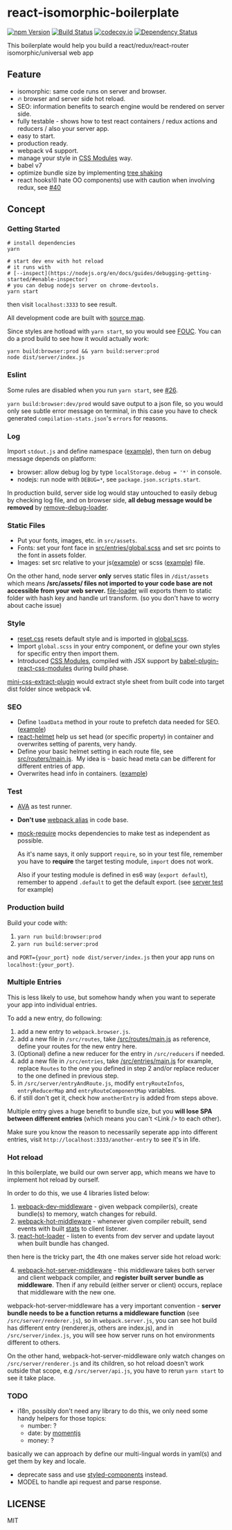 # react-isomorphic-boilerplate
[![npm Version](https://img.shields.io/npm/v/react-isomorphic-boilerplate.svg?style=flat-square)](https://www.npmjs.org/package/react-isomorphic-boilerplate)
[![Build Status](https://img.shields.io/travis/ddhp/react-isomorphic-boilerplate/master.svg?style=flat-square)](https://travis-ci.org/ddhp/react-isomorphic-boilerplate)
[![codecov.io](https://codecov.io/github/ddhp/react-isomorphic-boilerplate/coverage.svg?branch=master)](https://codecov.io/github/ddhp/react-isomorphic-boilerplate?branch=master)
[![Dependency Status](https://dependencyci.com/github/ddhp/react-isomorphic-boilerplate/badge)](https://dependencyci.com/github/ddhp/react-isomorphic-boilerplate)


This boilerplate would help you build a react/redux/react-router isomorphic/universal web app

## Feature
- isomorphic: same code runs on server and browser.
- 🔥 browser and server side hot reload.
- SEO: information benefits to search engine would be rendered on server side.
- fully testable - shows how to test react containers / redux actions and reducers / also your server app.
- easy to start.
- production ready.
- webpack v4 support.
- manage your style in [CSS Modules](https://github.com/css-modules/css-modules) way.
- babel v7
- optimize bundle size by implementing [tree shaking](https://webpack.js.org/guides/tree-shaking/)
- react hooks!(I hate OO components) use with caution when involving redux, see [#40](https://github.com/ddhp/react-isomorphic-boilerplate/issues/40)

## Concept
### Getting Started
```
# install dependencies
yarn

# start dev env with hot reload
# it runs with
# [--inspect](https://nodejs.org/en/docs/guides/debugging-getting-started/#enable-inspector)
# you can debug nodejs server on chrome-devtools.
yarn start
```

then visit `localhost:3333` to see result.

All development code are built with [source map](http://blog.teamtreehouse.com/introduction-source-maps).

Since styles are hotload with `yarn start`, so you would see [FOUC](https://en.wikipedia.org/wiki/Flash_of_unstyled_content). 
You can do a prod build to see how it would actually work:
```
yarn build:browser:prod && yarn build:server:prod
node dist/server/index.js
```

### Eslint
Some rules are disabled when you run `yarn start`, see [#26](https://github.com/ddhp/react-isomorphic-boilerplate/issues/26).

`yarn build:browser:dev/prod` would save output to a json file, so you would only see subtle error message on terminal,
in this case you have to check generated `compilation-stats.json`'s `errors` for reasons.

### Log
Import `stdout.js` and define namespace ([example](https://github.com/ddhp/react-isomorphic-boilerplate/blob/master/src/server/pages.js)), then turn on debug message depends on platform:
- browser: allow debug log by type `localStorage.debug = '*'` in console.
- nodejs: run node with `DEBUG=*`, see `package.json.scripts.start`.

In production build, server side log would stay untouched to easily debug by checking log file,
and on browser side, **all debug message would be removed** by [remove-debug-loader](https://github.com/ddhp/remove-debug-loader).

### Static Files
- Put your fonts, images, etc. in `src/assets`.
- Fonts: set your font face in [src/entries/global.scss](https://github.com/ddhp/react-isomorphic-boilerplate/blob/master/src/entries/global.scss) and set src points to the font in assets folder.
- Images: set src relative to your js([example](https://github.com/ddhp/react-isomorphic-boilerplate/blob/master/src/containers/Demo/index.js)) or scss ([example](https://github.com/ddhp/react-isomorphic-boilerplate/blob/master/src/containers/Demo/style.scss)) file.

On the other hand, node server **only** serves static files in `/dist/assets` which means **/src/assets/ files not imported to your code base are not accessible from your web server.**
[file-loader](https://github.com/webpack-contrib/file-loader) will exports them to static folder with hash key and handle url transform. (so you don't have to worry about cache issue)

### Style
- [reset.css](https://www.npmjs.com/package/reset-css) resets default style and is imported in [global.scss](https://github.com/ddhp/react-isomorphic-boilerplate/blob/master/src/client/global.scss).
- Import `global.scss` in your entry component, or define your own styles for specific entry then import them.
- Introduced [CSS Modules](https://github.com/css-modules/css-modules), compiled with JSX support by [babel-plugin-react-css-modules](https://github.com/gajus/babel-plugin-react-css-modules) during build phase.

[mini-css-extract-plugin](https://github.com/webpack-contrib/extract-text-webpack-plugin) would extract style sheet from built code into target dist folder since webpack v4.

### SEO
- Define `loadData` method in your route to prefetch data needed for SEO. ([example](https://github.com/ddhp/react-isomorphic-boilerplate/blob/master/src/routes/main.js))
- [react-helmet](https://github.com/nfl/react-helmet) help us set head (or specific property) in container and overwrites setting of parents, very handy.
- Define your basic helmet setting in each route file, see [src/routers/main.js](https://github.com/ddhp/react-isomorphic-boilerplate/blob/master/src/routes/main.js).
  My idea is - basic head meta can be different for different entries of app.
- Overwrites head info in containers. ([example](https://github.com/ddhp/react-isomorphic-boilerplate/blob/master/src/containers/About/index.js))

### Test
- [AVA](https://github.com/avajs/ava) as test runner.
- **Don't use** [webpack alias](https://webpack.js.org/configuration/resolve/#resolve-alias) in code base.
- [mock-require](https://github.com/boblauer/mock-require) mocks dependencies to make test as independent as possible.
  
  As it's name says, it only support `require`, so in your test file, remember you have to **require** the target testing module, `import` does not work.
  
  Also if your testing module is defined in es6 way (`export default`), remember to append `.default` to get the default export. (see [server test](https://github.com/ddhp/react-isomorphic-boilerplate/blob/master/src/server/__tests__/index.spec.js) for example)

### Production build
Build your code with:
1. `yarn run build:browser:prod`
2. `yarn run build:server:prod`

and `PORT={your_port} node dist/server/index.js` then your app runs on `localhost:{your_port}`.

### Multiple Entries
This is less likely to use, but somehow handy when you want to seperate your app into individual entries.

To add a new entry, do following:
1. add a new entry to `webpack.browser.js`.
2. add a new file in `/src/routes`, take [/src/routes/main.js](https://github.com/ddhp/react-isomorphic-boilerplate/blob/master/src/routes/main.js) as reference, define your routes for the new entry here.
4. (Optional) define a new reducer for the entry in `/src/reducers` if needed.
3. add a new file in `/src/entries`, take [/src/entries/main.js](https://github.com/ddhp/react-isomorphic-boilerplate/blob/master/src/entries/main.js) for example, replace `Routes` to the one you defined in step 2 and/or replace reducer to the one defined in previous step.
4. in `/src/server/entryAndRoute.js`, modify `entryRouteInfos`, `entryReducerMap` and `entryRouteComponentMap` variables.
5. if still don't get it, check how `anotherEntry` is added from steps above.

Multiple entry gives a huge benefit to bundle size, but you **will lose SPA between different entries** (which means you can't \<Link \/> to each other). 

Make sure you know the reason to necessarily seperate app into different entries, visit `http://localhost:3333/another-entry` to see it's in life.

### Hot reload
In this boilerplate, we build our own server app, which means we have to implement hot reload by ourself. 

In order to do this, we use 4 libraries listed below:
1. [webpack-dev-middleware](https://github.com/webpack/webpack-dev-middleware) - given webpack compiler(s), create bundle(s) to memory, watch changes for rebuild.
2. [webpack-hot-middleware](https://github.com/glenjamin/webpack-hot-middleware) - whenever given compiler rebuilt, send events with built [stats](https://webpack.js.org/api/stats/) to client listener.
3. [react-hot-loader](https://github.com/gaearon/react-hot-loader) - listen to events from dev server and update layout when built bundle has changed.

then here is the tricky part, the 4th one makes server side hot reload work:

4. [webpack-hot-server-middleware](https://github.com/60frames/webpack-hot-server-middleware) - this middleware takes both server and client webpack compiler, 
and **register built server bundle as middleware**. Then if any rebuild (either server or client) occurs, replace that middleware with the new one.

webpack-hot-server-middleware has a very important convention - **server bundle needs to be a function returns a middleware function** (see `/src/server/renderer.js`),
so in `webpack.server.js`, you can see hot build has different entry (renderer.js, others are index.js), and in 
`/src/server/index.js`, you will see how server runs on hot environments different to others.

On the other hand, webpack-hot-server-middleware only watch changes on `/src/server/renderer.js` and its children, so hot reload doesn't work outside that scope, e.g `/src/server/api.js`,
you have to rerun `yarn start` to see it take place.

### TODO
- i18n, possibly don't need any library to do this, we only need some handy helpers for those topics:
  - number: ?
  - date: by [momentjs](https://momentjs.com/)
  - money: ?

basically we can approach by define our multi-lingual words in yaml(s) and get them by key and locale.
- deprecate sass and use [styled-components](https://github.com/styled-components/styled-components) instead.
- MODEL to handle api request and parse response.

## LICENSE
MIT
